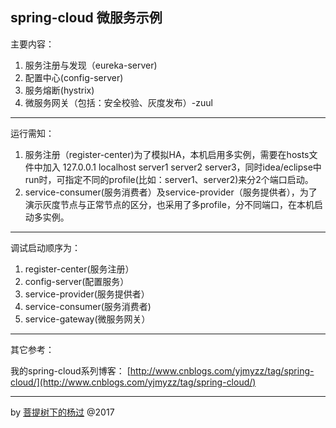 spring-cloud 微服务示例
---
主要内容：

1. 服务注册与发现（eureka-server)
2. 配置中心(config-server)
2. 服务熔断(hystrix)
3. 微服务网关（包括：安全校验、灰度发布）-zuul

---
运行需知：

1.  服务注册（register-center)为了模拟HA，本机启用多实例，需要在hosts文件中加入 127.0.0.1  localhost server1 server2 server3，同时idea/eclipse中run时，可指定不同的profile(比如：server1、server2)来分2个端口启动。
2. service-consumer(服务消费者）及service-provider（服务提供者），为了演示灰度节点与正常节点的区分，也采用了多profile，分不同端口，在本机启动多实例。

---
调试启动顺序为： 

1. register-center(服务注册）
2. config-server(配置服务）
3. service-provider(服务提供者）
4. service-consumer(服务消费者)
5. service-gateway(微服务网关）

---
其它参考：

我的spring-cloud系列博客：
[http://www.cnblogs.com/yjmyzz/tag/spring-cloud/](http://www.cnblogs.com/yjmyzz/tag/spring-cloud/)

---
by [菩提树下的杨过](http://yjmyzz.cnblogs.com/) @2017

